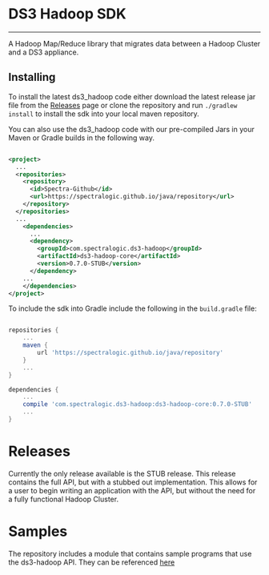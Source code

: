 # DS3 Hadoop SDK

---

A Hadoop Map/Reduce library that migrates data between a Hadoop Cluster and a DS3 appliance.

## Installing

To install the latest ds3_hadoop code either download the latest release jar file from the [Releases](../../releases) page or clone the repository and run `./gradlew install` to install the sdk into your local maven repository.

You can also use the ds3_hadoop code with our pre-compiled Jars in your Maven or Gradle builds in the following way.

```xml

<project>
  ...
  <repositories>
    <repository>
      <id>Spectra-Github</id>
      <url>https://spectralogic.github.io/java/repository</url>
    </repository>
  </repositories>
  ...
    <dependencies>
      ...
      <dependency>
        <groupId>com.spectralogic.ds3-hadoop</groupId>
        <artifactId>ds3-hadoop-core</artifactId>
        <version>0.7.0-STUB</version>
      </dependency>
    ...  
    </dependencies>
</project>

```

To include the sdk into Gradle include the following in the `build.gradle` file:

```groovy

repositories {
    ...
    maven {
        url 'https://spectralogic.github.io/java/repository'
    }
    ...
}

dependencies {
    ...
    compile 'com.spectralogic.ds3-hadoop:ds3-hadoop-core:0.7.0-STUB'
    ...
}

```

Releases
========

Currently the only release available is the STUB release.  This release contains the full API, but with a stubbed out implementation.  This allows for a user to begin writing an application with the API, but without the need for a fully functional Hadoop Cluster.

Samples
=======

The repository includes a module that contains sample programs that use the ds3-hadoop API.  They can be referenced [here](https://github.com/SpectraLogic/ds3_hadoop/tree/master/ds3-hadoop-samples/src/main/java/com/spectralogic/hadoop/sample)
